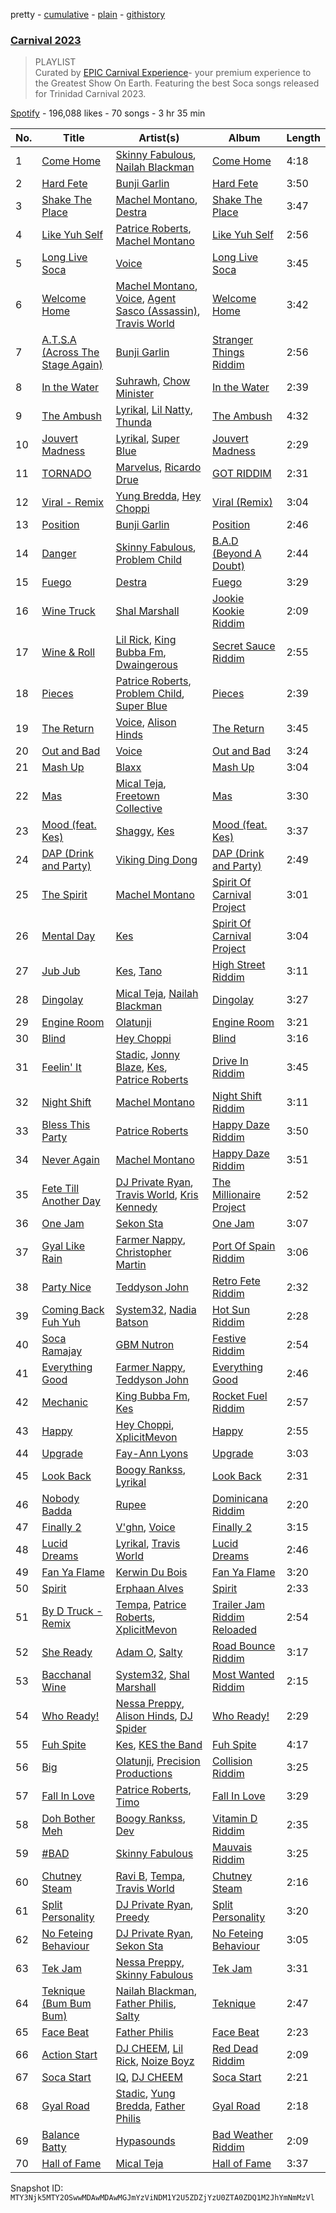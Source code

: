 pretty - [cumulative](/playlists/cumulative/37i9dQZF1DX0rM1NjYKMJa.md) - [plain](/playlists/plain/37i9dQZF1DX0rM1NjYKMJa) - [githistory](https://github.githistory.xyz/mackorone/spotify-playlist-archive/blob/main/playlists/plain/37i9dQZF1DX0rM1NjYKMJa)

### [Carnival 2023](https://open.spotify.com/playlist/37i9dQZF1DX0rM1NjYKMJa)

> PLAYLIST<br/>Curated by <a href="https://myepiccarnival.com/">EPIC Carnival Experience</a>\- your premium experience to the Greatest Show On Earth\. Featuring the best Soca songs released for Trinidad Carnival 2023.

[Spotify](https://open.spotify.com/user/spotify) - 196,088 likes - 70 songs - 3 hr 35 min

| No. | Title | Artist(s) | Album | Length |
|---|---|---|---|---|
| 1 | [Come Home](https://open.spotify.com/track/4OFdzr4mlBC7YK8XwJqwIx) | [Skinny Fabulous](https://open.spotify.com/artist/56BHYURgbka2nQbBy8XZ3x), [Nailah Blackman](https://open.spotify.com/artist/1K23l3n63BTCtIMm0TyS4c) | [Come Home](https://open.spotify.com/album/0HHOQolYzlGQ4DTqzAtdk7) | 4:18 |
| 2 | [Hard Fete](https://open.spotify.com/track/4LeGXUArvKORbcrykE26q3) | [Bunji Garlin](https://open.spotify.com/artist/6nPHDCN7qmxO86eN1grP54) | [Hard Fete](https://open.spotify.com/album/0cyOjKcrLq7hPNrwCDFLMK) | 3:50 |
| 3 | [Shake The Place](https://open.spotify.com/track/6UrcpxooHisuiZHZUa6cwU) | [Machel Montano](https://open.spotify.com/artist/6wxP7SSzfvi21Cnl8JicdQ), [Destra](https://open.spotify.com/artist/0xMFjTpcN1zaf1ZU5NaNmk) | [Shake The Place](https://open.spotify.com/album/65c1V16fkcckC4BmhHKQVm) | 3:47 |
| 4 | [Like Yuh Self](https://open.spotify.com/track/1gzoAtrRQlcrRHgRc9K4OC) | [Patrice Roberts](https://open.spotify.com/artist/0crMctn4iXaE3XCHpeBkOt), [Machel Montano](https://open.spotify.com/artist/6wxP7SSzfvi21Cnl8JicdQ) | [Like Yuh Self](https://open.spotify.com/album/3CRTmP0iyWPAsG54CkxUO5) | 2:56 |
| 5 | [Long Live Soca](https://open.spotify.com/track/5eNR7uRphqgPmR5bD6IyLg) | [Voice](https://open.spotify.com/artist/61buXyJGplh38VDpEaB2ds) | [Long Live Soca](https://open.spotify.com/album/4jGyY87LLAPr9OKPZAeIkd) | 3:45 |
| 6 | [Welcome Home](https://open.spotify.com/track/5TIgDEvo9JwqcYDh71yffx) | [Machel Montano](https://open.spotify.com/artist/6wxP7SSzfvi21Cnl8JicdQ), [Voice](https://open.spotify.com/artist/61buXyJGplh38VDpEaB2ds), [Agent Sasco \(Assassin\)](https://open.spotify.com/artist/0CiLVKp7LJTm0c8jdUmQNy), [Travis World](https://open.spotify.com/artist/5AVAzwpIu9f3H1oegupPCd) | [Welcome Home](https://open.spotify.com/album/1wXKt0H6Pg27rEAtavIwA6) | 3:42 |
| 7 | [A.T.S.A \(Across The Stage Again\)](https://open.spotify.com/track/4u6r7XRRgR4VtI9jmQkhmw) | [Bunji Garlin](https://open.spotify.com/artist/6nPHDCN7qmxO86eN1grP54) | [Stranger Things Riddim](https://open.spotify.com/album/4eidfW6VFD0y9nUEcuYIrv) | 2:56 |
| 8 | [In the Water](https://open.spotify.com/track/13VEio7HfObBKUtYUDAp42) | [Suhrawh](https://open.spotify.com/artist/4ZEqhMBy6fKoOnzhlaMqSL), [Chow Minister](https://open.spotify.com/artist/54d47JyqvGpK5nfJEnvwaM) | [In the Water](https://open.spotify.com/album/4sgxQbY0FtG7Jy9bCmosmo) | 2:39 |
| 9 | [The Ambush](https://open.spotify.com/track/1Uee0NFQjcpKDHi1BlXHcw) | [Lyrikal](https://open.spotify.com/artist/35KCSzO0sDCLggvo39D9ng), [Lil Natty](https://open.spotify.com/artist/0R7IrWDtSVCLQ1Sf8sSITs), [Thunda](https://open.spotify.com/artist/4DwNZq2FdiY13omeFNgySd) | [The Ambush](https://open.spotify.com/album/6O7FDRJbtwZfpSONdGGVSg) | 4:32 |
| 10 | [Jouvert Madness](https://open.spotify.com/track/4QsWLqCzWaRRcKVhiWb0wO) | [Lyrikal](https://open.spotify.com/artist/35KCSzO0sDCLggvo39D9ng), [Super Blue](https://open.spotify.com/artist/5xxV66kRhE6UJTjJBZ8MiR) | [Jouvert Madness](https://open.spotify.com/album/4yRTzWxJGQz3zBc8CGPcF9) | 2:29 |
| 11 | [TORNADO](https://open.spotify.com/track/5Fo66Lvv2YfghvWHreiK9U) | [Marvelus](https://open.spotify.com/artist/5p6jMuErecfkJtueqF72zo), [Ricardo Drue](https://open.spotify.com/artist/1YxLPEyDduTjPEBWKA2BmF) | [GOT RIDDIM](https://open.spotify.com/album/7Epy9Zooq4QcV2PBHM7eAF) | 2:31 |
| 12 | [Viral \- Remix](https://open.spotify.com/track/7M01ClkYhM7AWRe8YjfopT) | [Yung Bredda](https://open.spotify.com/artist/10AVFI86WCq4tNhY31g6FL), [Hey Choppi](https://open.spotify.com/artist/27GA6NMM69byd5ankSWsXw) | [Viral \(Remix\)](https://open.spotify.com/album/5H4Z58ml4s16Xf3zYyMEKi) | 3:04 |
| 13 | [Position](https://open.spotify.com/track/5q4NYj1C7JN2SaP6xgbpRT) | [Bunji Garlin](https://open.spotify.com/artist/6nPHDCN7qmxO86eN1grP54) | [Position](https://open.spotify.com/album/5qdP2o3JzTFe5ip7ljcEtX) | 2:46 |
| 14 | [Danger](https://open.spotify.com/track/2GFWjNQSVY8VubIAKETTwW) | [Skinny Fabulous](https://open.spotify.com/artist/56BHYURgbka2nQbBy8XZ3x), [Problem Child](https://open.spotify.com/artist/1lE1SGLNabSpBbJB9A9qtU) | [B.A.D \(Beyond A Doubt\)](https://open.spotify.com/album/3N2Gf0Vyh1rufxNh1du8e5) | 2:44 |
| 15 | [Fuego](https://open.spotify.com/track/4l0D3U0Wwa3rFNOzzxTT1a) | [Destra](https://open.spotify.com/artist/0xMFjTpcN1zaf1ZU5NaNmk) | [Fuego](https://open.spotify.com/album/4XRmyfUwHzse0nd9411AXK) | 3:29 |
| 16 | [Wine Truck](https://open.spotify.com/track/1cmfRqSK1M5CPWVmObF0rz) | [Shal Marshall](https://open.spotify.com/artist/7mds6P3MvNyCg7l2QFpx6d) | [Jookie Kookie Riddim](https://open.spotify.com/album/6ELTBWnr2So54huEF4ZiNe) | 2:09 |
| 17 | [Wine & Roll](https://open.spotify.com/track/2Vl7fztKkN6hHC9e5nSpVm) | [Lil Rick](https://open.spotify.com/artist/1qKzKUnuQsjB83hBZffoq0), [King Bubba Fm](https://open.spotify.com/artist/5c0GuKNlRiK90pq5FPaR78), [Dwaingerous](https://open.spotify.com/artist/6BCQDpD44ul5S1tWJPW2YW) | [Secret Sauce Riddim](https://open.spotify.com/album/46Ibk4V0chVYrBzHO4spQz) | 2:55 |
| 18 | [Pieces](https://open.spotify.com/track/0VAwGcupIwQGbjwIB06mzh) | [Patrice Roberts](https://open.spotify.com/artist/0crMctn4iXaE3XCHpeBkOt), [Problem Child](https://open.spotify.com/artist/1lE1SGLNabSpBbJB9A9qtU), [Super Blue](https://open.spotify.com/artist/0zqSNymvyHewhIYMbvDBhM) | [Pieces](https://open.spotify.com/album/45ALj9Nvh4V4l0V6sIckQv) | 2:39 |
| 19 | [The Return](https://open.spotify.com/track/5chYvk5kMc2LR63HNN6BX7) | [Voice](https://open.spotify.com/artist/61buXyJGplh38VDpEaB2ds), [Alison Hinds](https://open.spotify.com/artist/4FdhiagLyTmvDqAVUxsQ57) | [The Return](https://open.spotify.com/album/79542xz2Nujk9ast0aVnNl) | 3:45 |
| 20 | [Out and Bad](https://open.spotify.com/track/2ycagZcHEqX3rPC44TIf5P) | [Voice](https://open.spotify.com/artist/61buXyJGplh38VDpEaB2ds) | [Out and Bad](https://open.spotify.com/album/3yOplnxQdhPRwwv2IXH9kJ) | 3:24 |
| 21 | [Mash Up](https://open.spotify.com/track/7gERxWoMY5cCFJ4Oyy8qnC) | [Blaxx](https://open.spotify.com/artist/5ix3RWfREDkS8yiuklSrjM) | [Mash Up](https://open.spotify.com/album/4DngCnXAuryTNHVFR1kGtp) | 3:04 |
| 22 | [Mas](https://open.spotify.com/track/31pjhmSv0FaqsgmDA4MUYM) | [Mical Teja](https://open.spotify.com/artist/3hAEV7AsItFtYdftNNxSMu), [Freetown Collective](https://open.spotify.com/artist/4OD7vSNDpVB2VxTbifT8fG) | [Mas](https://open.spotify.com/album/0YGuzLO321YLIzfDy4vNqa) | 3:30 |
| 23 | [Mood \(feat\. Kes\)](https://open.spotify.com/track/4fYB2DqsRfxBlANK6gxVVC) | [Shaggy](https://open.spotify.com/artist/5EvFsr3kj42KNv97ZEnqij), [Kes](https://open.spotify.com/artist/7E6r9S8qCRfZVCjF1A8do6) | [Mood \(feat\. Kes\)](https://open.spotify.com/album/0tnvhYRVA97Nt0Zu6cKnLf) | 3:37 |
| 24 | [DAP \(Drink and Party\)](https://open.spotify.com/track/3okMhvztfxK8m0RJ67n2yt) | [Viking Ding Dong](https://open.spotify.com/artist/2vQWBz2IFxhcvg06vd9spK) | [DAP \(Drink and Party\)](https://open.spotify.com/album/1cjMY1vnt4Bn5Xz6jtNxYq) | 2:49 |
| 25 | [The Spirit](https://open.spotify.com/track/6mbYbtYsmCRQmeHuJJpgr4) | [Machel Montano](https://open.spotify.com/artist/6wxP7SSzfvi21Cnl8JicdQ) | [Spirit Of Carnival Project](https://open.spotify.com/album/70k0gxInLY1FKI2x9H2uSu) | 3:01 |
| 26 | [Mental Day](https://open.spotify.com/track/1IqgGVyINMhLLVBEgQYhW1) | [Kes](https://open.spotify.com/artist/7E6r9S8qCRfZVCjF1A8do6) | [Spirit Of Carnival Project](https://open.spotify.com/album/70k0gxInLY1FKI2x9H2uSu) | 3:04 |
| 27 | [Jub Jub](https://open.spotify.com/track/2T9IHcNmJYm8KlHR0IFfkF) | [Kes](https://open.spotify.com/artist/7E6r9S8qCRfZVCjF1A8do6), [Tano](https://open.spotify.com/artist/0e4gZp0pGSUYifNYGse8U1) | [High Street Riddim](https://open.spotify.com/album/4oHMfkHxT3nEEKkvNwW2Jr) | 3:11 |
| 28 | [Dingolay](https://open.spotify.com/track/4v3Av8xmWJyn0JLBX29h2k) | [Mical Teja](https://open.spotify.com/artist/3hAEV7AsItFtYdftNNxSMu), [Nailah Blackman](https://open.spotify.com/artist/1K23l3n63BTCtIMm0TyS4c) | [Dingolay](https://open.spotify.com/album/1iavPUafWYJWcstenET7ex) | 3:27 |
| 29 | [Engine Room](https://open.spotify.com/track/34PxcvkeNjwzad9j08HkYC) | [Olatunji](https://open.spotify.com/artist/04pf773tnBOux7gJaH108H) | [Engine Room](https://open.spotify.com/album/5rPvmGPFkDqEfHlRg6AqBO) | 3:21 |
| 30 | [Blind](https://open.spotify.com/track/7bErUZsA8PjlWoubWJOAZr) | [Hey Choppi](https://open.spotify.com/artist/27GA6NMM69byd5ankSWsXw) | [Blind](https://open.spotify.com/album/2vBIHd56g3B7who55PVxqS) | 3:16 |
| 31 | [Feelin' It](https://open.spotify.com/track/3APkcIwHYZGyQn1oEYKanl) | [Stadic](https://open.spotify.com/artist/4mk1ScvOUkuQzzCZpT6bc0), [Jonny Blaze](https://open.spotify.com/artist/0sjn33zPThDMZvhx0dBJSH), [Kes](https://open.spotify.com/artist/7E6r9S8qCRfZVCjF1A8do6), [Patrice Roberts](https://open.spotify.com/artist/0crMctn4iXaE3XCHpeBkOt) | [Drive In Riddim](https://open.spotify.com/album/1zDWkClplgIc09sWgpu4ie) | 3:45 |
| 32 | [Night Shift](https://open.spotify.com/track/0NbUkWfiFcrQP3ZF6Rxq3t) | [Machel Montano](https://open.spotify.com/artist/6wxP7SSzfvi21Cnl8JicdQ) | [Night Shift Riddim](https://open.spotify.com/album/0somOkH2HeEmcU19KfUpSd) | 3:11 |
| 33 | [Bless This Party](https://open.spotify.com/track/0LeRnJGx13yg3jm1h2LObA) | [Patrice Roberts](https://open.spotify.com/artist/0crMctn4iXaE3XCHpeBkOt) | [Happy Daze Riddim](https://open.spotify.com/album/7zwjCiXWYlTYdXZ3eYw0Zb) | 3:50 |
| 34 | [Never Again](https://open.spotify.com/track/5RuFeFXb4fmGiNyxedd34J) | [Machel Montano](https://open.spotify.com/artist/6wxP7SSzfvi21Cnl8JicdQ) | [Happy Daze Riddim](https://open.spotify.com/album/7zwjCiXWYlTYdXZ3eYw0Zb) | 3:51 |
| 35 | [Fete Till Another Day](https://open.spotify.com/track/2M9oY1hPK7qJaKr6NJVr0g) | [DJ Private Ryan](https://open.spotify.com/artist/1ODw2LIpFN4MPGnah95PBp), [Travis World](https://open.spotify.com/artist/5AVAzwpIu9f3H1oegupPCd), [Kris Kennedy](https://open.spotify.com/artist/7FjdkXOimMYh302vit5Bbv) | [The Millionaire Project](https://open.spotify.com/album/77npslgKeWRoC2jskmyrPY) | 2:52 |
| 36 | [One Jam](https://open.spotify.com/track/2XvpyvYiWtUTtCexCgu94e) | [Sekon Sta](https://open.spotify.com/artist/6Jkbr7HmDNtlnBjWL3BdNk) | [One Jam](https://open.spotify.com/album/5199fHMf6jCno4j0uwoVzY) | 3:07 |
| 37 | [Gyal Like Rain](https://open.spotify.com/track/4cD74OtKvKvrc9ofGcAmDi) | [Farmer Nappy](https://open.spotify.com/artist/0zSbNvakUiCGzlvMl7ncaN), [Christopher Martin](https://open.spotify.com/artist/3dXC1YPbnQPsfHPVkm1ipj) | [Port Of Spain Riddim](https://open.spotify.com/album/6RqhywkmHnbKxYJC9inESY) | 3:06 |
| 38 | [Party Nice](https://open.spotify.com/track/66LE1IGBe1VK0hd4tlkbHh) | [Teddyson John](https://open.spotify.com/artist/228J5DyE0af9Z5I5ojm0Fp) | [Retro Fete Riddim](https://open.spotify.com/album/4eLzjhjbB2HjZDthxt0MbT) | 2:32 |
| 39 | [Coming Back Fuh Yuh](https://open.spotify.com/track/0btmu6nRf1fFcwAipBj9B6) | [System32](https://open.spotify.com/artist/7otiKgm5qrgugGPiW4by20), [Nadia Batson](https://open.spotify.com/artist/1m1PGW9tdZRXYn85Bh3w9t) | [Hot Sun Riddim](https://open.spotify.com/album/3pPDSVI0PB9SZPpAiRLqw5) | 2:28 |
| 40 | [Soca Ramajay](https://open.spotify.com/track/6p3gvDxrI00SYH95LACg7Y) | [GBM Nutron](https://open.spotify.com/artist/2Kd1y3FJiNFcJRcdMvHdhT) | [Festive Riddim](https://open.spotify.com/album/1hvHctxljHeNCmHpyKBSUe) | 2:54 |
| 41 | [Everything Good](https://open.spotify.com/track/7xbpAhUghqnrqu4xvL8XmJ) | [Farmer Nappy](https://open.spotify.com/artist/0zSbNvakUiCGzlvMl7ncaN), [Teddyson John](https://open.spotify.com/artist/228J5DyE0af9Z5I5ojm0Fp) | [Everything Good](https://open.spotify.com/album/1csVFHvrHDYgn6bQRkV7AV) | 2:46 |
| 42 | [Mechanic](https://open.spotify.com/track/0KpSnoj6JDwaDoESTCmc15) | [King Bubba Fm](https://open.spotify.com/artist/5c0GuKNlRiK90pq5FPaR78), [Kes](https://open.spotify.com/artist/7E6r9S8qCRfZVCjF1A8do6) | [Rocket Fuel Riddim](https://open.spotify.com/album/5PeYzJOmVq0ZAo7s8FcUWz) | 2:57 |
| 43 | [Happy](https://open.spotify.com/track/68u7cjgfOWpg2nx3ngMrUp) | [Hey Choppi](https://open.spotify.com/artist/27GA6NMM69byd5ankSWsXw), [XplicitMevon](https://open.spotify.com/artist/2ssM24E3bABW31ZT8HTqxV) | [Happy](https://open.spotify.com/album/1xA4VRlynsKxERYqJ92S0f) | 2:55 |
| 44 | [Upgrade](https://open.spotify.com/track/60Sprl2dEjGGhLBpeB0fjI) | [Fay\-Ann Lyons](https://open.spotify.com/artist/4nLVEYSAcpANC0BV87P4rd) | [Upgrade](https://open.spotify.com/album/2ifUzb2qbuNVHc8AHxvVjS) | 3:03 |
| 45 | [Look Back](https://open.spotify.com/track/3uU6YtcCzVCSNZf1GILbqK) | [Boogy Rankss](https://open.spotify.com/artist/2QHmjFlStzFVsLeXo4nfth), [Lyrikal](https://open.spotify.com/artist/35KCSzO0sDCLggvo39D9ng) | [Look Back](https://open.spotify.com/album/1Jd5fzgBFj1pAudc2AOdVP) | 2:31 |
| 46 | [Nobody Badda](https://open.spotify.com/track/2hyk4UOypULJxEOyoDPQzt) | [Rupee](https://open.spotify.com/artist/60TYV12IFUaDfnUA0S67zb) | [Dominicana Riddim](https://open.spotify.com/album/2TivtscOj93FnXwJcPubiD) | 2:20 |
| 47 | [Finally 2](https://open.spotify.com/track/6OCOlObyqCnrN434Yd0DZ1) | [V'ghn](https://open.spotify.com/artist/4vJ5CUGTaAXPBNzT8dVWCG), [Voice](https://open.spotify.com/artist/61buXyJGplh38VDpEaB2ds) | [Finally 2](https://open.spotify.com/album/5kdL3CZFGrEeA1DDIScrNm) | 3:15 |
| 48 | [Lucid Dreams](https://open.spotify.com/track/1ZM2ayTHbdwEqKn7ZyqpBY) | [Lyrikal](https://open.spotify.com/artist/35KCSzO0sDCLggvo39D9ng), [Travis World](https://open.spotify.com/artist/5AVAzwpIu9f3H1oegupPCd) | [Lucid Dreams](https://open.spotify.com/album/5b7PVQjO9PrywRuMkRswfa) | 2:46 |
| 49 | [Fan Ya Flame](https://open.spotify.com/track/42MquLkFrLYt9uCr7xFmlq) | [Kerwin Du Bois](https://open.spotify.com/artist/1yzePBgnaJhaFDpgt7MpxA) | [Fan Ya Flame](https://open.spotify.com/album/0it1s4w5B5BAiE1L4dIFgS) | 3:20 |
| 50 | [Spirit](https://open.spotify.com/track/7KheLSkkz3xb5WRnJdD4fX) | [Erphaan Alves](https://open.spotify.com/artist/7JCisiTi3MGNkDHIXuEf0w) | [Spirit](https://open.spotify.com/album/0rQYWu2xP6OhLYMTWULWtG) | 2:33 |
| 51 | [By D Truck \- Remix](https://open.spotify.com/track/3X35Hmiu69hXyqdqrmRYow) | [Tempa](https://open.spotify.com/artist/464FYjDR479Kkym3Fhb19g), [Patrice Roberts](https://open.spotify.com/artist/0crMctn4iXaE3XCHpeBkOt), [XplicitMevon](https://open.spotify.com/artist/2ssM24E3bABW31ZT8HTqxV) | [Trailer Jam Riddim Reloaded](https://open.spotify.com/album/2M5d8SXchrtMRSfACESlo8) | 2:54 |
| 52 | [She Ready](https://open.spotify.com/track/7iMQcJkDfiEF07buHkUZCe) | [Adam O](https://open.spotify.com/artist/38ukb6qHfxV6H2SUerkx9M), [Salty](https://open.spotify.com/artist/5wTiDWdoGJYXviy2rK8Out) | [Road Bounce Riddim](https://open.spotify.com/album/4sUT7BdvKj38vja03FATG4) | 3:17 |
| 53 | [Bacchanal Wine](https://open.spotify.com/track/5cE7NMR5X6P25E0nLwZwaN) | [System32](https://open.spotify.com/artist/7otiKgm5qrgugGPiW4by20), [Shal Marshall](https://open.spotify.com/artist/7mds6P3MvNyCg7l2QFpx6d) | [Most Wanted Riddim](https://open.spotify.com/album/0ytHtea7aIW9TsVKTlVCKa) | 2:15 |
| 54 | [Who Ready!](https://open.spotify.com/track/7thzNP4BJnHYwMapql7yQH) | [Nessa Preppy](https://open.spotify.com/artist/17pN02mO1kZSkaic9K3ipT), [Alison Hinds](https://open.spotify.com/artist/4FdhiagLyTmvDqAVUxsQ57), [DJ Spider](https://open.spotify.com/artist/4IIKLm6H0rXxvn6DWNhWcq) | [Who Ready!](https://open.spotify.com/album/4JO5OWheCEN5be81fuHAyK) | 2:29 |
| 55 | [Fuh Spite](https://open.spotify.com/track/6LwbLdUGrzO2BLjJu4nz7v) | [Kes](https://open.spotify.com/artist/7E6r9S8qCRfZVCjF1A8do6), [KES the Band](https://open.spotify.com/artist/1dghdU4VhWh2b4BMf3scHH) | [Fuh Spite](https://open.spotify.com/album/32VuD7Ugc4pEHPSGhrgt0G) | 4:17 |
| 56 | [Big](https://open.spotify.com/track/33HBuIHgEX9cpS72tdJxb0) | [Olatunji](https://open.spotify.com/artist/04pf773tnBOux7gJaH108H), [Precision Productions](https://open.spotify.com/artist/5selbVFrTsq2rTkqPWrHiA) | [Collision Riddim](https://open.spotify.com/album/0WeQGuf96HRHvRQ5oZd3oa) | 3:25 |
| 57 | [Fall In Love](https://open.spotify.com/track/41nl3dRq0yITK9r3hSrsYH) | [Patrice Roberts](https://open.spotify.com/artist/0crMctn4iXaE3XCHpeBkOt), [Timo](https://open.spotify.com/artist/68nIghWoFPxGpj5aHIyznz) | [Fall In Love](https://open.spotify.com/album/1CghJI9v7kuO4c6bAUJypD) | 3:29 |
| 58 | [Doh Bother Meh](https://open.spotify.com/track/2ljdUSxEvsrYS2tkBf0sCI) | [Boogy Rankss](https://open.spotify.com/artist/2QHmjFlStzFVsLeXo4nfth), [Dev](https://open.spotify.com/artist/4Ib0TB8ykTnPPGrJTlVmYF) | [Vitamin D Riddim](https://open.spotify.com/album/5KOiHAjD4vSAy4oKgCJ9q5) | 2:35 |
| 59 | [\#BAD](https://open.spotify.com/track/1jIlj8vfZZU0OczDWsKQFw) | [Skinny Fabulous](https://open.spotify.com/artist/56BHYURgbka2nQbBy8XZ3x) | [Mauvais Riddim](https://open.spotify.com/album/50J1Xyyh7ef87twS96eUId) | 3:25 |
| 60 | [Chutney Steam](https://open.spotify.com/track/6zogiKH1DjIxgX8UzqbCSq) | [Ravi B](https://open.spotify.com/artist/6r9ZI8cFoP2cbszW50tdJj), [Tempa](https://open.spotify.com/artist/464FYjDR479Kkym3Fhb19g), [Travis World](https://open.spotify.com/artist/5AVAzwpIu9f3H1oegupPCd) | [Chutney Steam](https://open.spotify.com/album/5HsRCQEgsFLQt8CVTvIWx2) | 2:16 |
| 61 | [Split Personality](https://open.spotify.com/track/37QpbIwoNIrbh0WJeSXxgm) | [DJ Private Ryan](https://open.spotify.com/artist/1ODw2LIpFN4MPGnah95PBp), [Preedy](https://open.spotify.com/artist/5WYAHpwcYoSdCz5nXebrKn) | [Split Personality](https://open.spotify.com/album/4Fo1wZKL43pftI96YrZ157) | 3:20 |
| 62 | [No Feteing Behaviour](https://open.spotify.com/track/5Lv6rtjXxhUEvD9FipDa34) | [DJ Private Ryan](https://open.spotify.com/artist/1ODw2LIpFN4MPGnah95PBp), [Sekon Sta](https://open.spotify.com/artist/6Jkbr7HmDNtlnBjWL3BdNk) | [No Feteing Behaviour](https://open.spotify.com/album/7BwmZCHtLD7IULkacbkwZr) | 3:05 |
| 63 | [Tek Jam](https://open.spotify.com/track/5Z2XXc8L1j6aXXE3ZMaJVF) | [Nessa Preppy](https://open.spotify.com/artist/17pN02mO1kZSkaic9K3ipT), [Skinny Fabulous](https://open.spotify.com/artist/56BHYURgbka2nQbBy8XZ3x) | [Tek Jam](https://open.spotify.com/album/4Zk6hph7AuXjcf189rcWXx) | 3:31 |
| 64 | [Teknique \(Bum Bum Bum\)](https://open.spotify.com/track/52ZbP7Mrj4NRupY5MyGUyR) | [Nailah Blackman](https://open.spotify.com/artist/1K23l3n63BTCtIMm0TyS4c), [Father Philis](https://open.spotify.com/artist/4VF0sdPSFLYdVWF6FRK6OK), [Salty](https://open.spotify.com/artist/5wTiDWdoGJYXviy2rK8Out) | [Teknique](https://open.spotify.com/album/6pZfEtXLvnilAuW2OxWxB5) | 2:47 |
| 65 | [Face Beat](https://open.spotify.com/track/7JOil4DFL3mgC5ZiDr82TG) | [Father Philis](https://open.spotify.com/artist/4VF0sdPSFLYdVWF6FRK6OK) | [Face Beat](https://open.spotify.com/album/5UIMx57NTFFnsnBK2ZDGNM) | 2:23 |
| 66 | [Action Start](https://open.spotify.com/track/5Wj5QqzrfXqgrt2dpUr6NZ) | [DJ CHEEM](https://open.spotify.com/artist/73srMZV12x8XvV4r8VekHZ), [Lil Rick](https://open.spotify.com/artist/1qKzKUnuQsjB83hBZffoq0), [Noize Boyz](https://open.spotify.com/artist/2VXAG9lFkTIR1L4bfVE0mM) | [Red Dead Riddim](https://open.spotify.com/album/6pIAYVZKOC6T4e968AlhP8) | 2:09 |
| 67 | [Soca Start](https://open.spotify.com/track/2rDPAKcCKNH2lXE02sP7dD) | [IQ](https://open.spotify.com/artist/10jSImvLGufcMdETaNGvsv), [DJ CHEEM](https://open.spotify.com/artist/73srMZV12x8XvV4r8VekHZ) | [Soca Start](https://open.spotify.com/album/72vCgFMjbzVbiPdFvEm8BZ) | 2:21 |
| 68 | [Gyal Road](https://open.spotify.com/track/0j2zsaheoL39ZwSQb0Gy18) | [Stadic](https://open.spotify.com/artist/4mk1ScvOUkuQzzCZpT6bc0), [Yung Bredda](https://open.spotify.com/artist/10AVFI86WCq4tNhY31g6FL), [Father Philis](https://open.spotify.com/artist/4VF0sdPSFLYdVWF6FRK6OK) | [Gyal Road](https://open.spotify.com/album/2b9UXxW2d8jf0WuPMPgESV) | 2:18 |
| 69 | [Balance Batty](https://open.spotify.com/track/08idWwtNgy9reI43iQESl7) | [Hypasounds](https://open.spotify.com/artist/3ukVr8bbF0HUXtqjI7uxHF) | [Bad Weather Riddim](https://open.spotify.com/album/6CHIwBQUCHPWzrPnXgBrfv) | 2:09 |
| 70 | [Hall of Fame](https://open.spotify.com/track/1fOEsuhzqsvMyAtXiQIUyl) | [Mical Teja](https://open.spotify.com/artist/3hAEV7AsItFtYdftNNxSMu) | [Hall of Fame](https://open.spotify.com/album/22GpOUbiqmiZSuK8wnLvYB) | 3:37 |

Snapshot ID: `MTY3Njk5MTY2OSwwMDAwMDAwMGJmYzViNDM1Y2U5ZDZjYzU0ZTA0ZDQ1M2JhYmNmMzVl`
